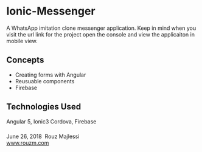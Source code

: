 # Ionic-Messenger
A WhatsApp imitation clone messenger application. Keep in mind when you visit the url link for the project open the console
and view the applicaiton in mobile view. 

## Concepts
* Creating forms with Angular
* Reusuable components
* Firebase

## Technologies Used
Angular 5, Ionic3 Cordova, Firebase

###
June 26, 2018&nbsp; Rouz Majlessi
<br/>
www.rouzm.com
